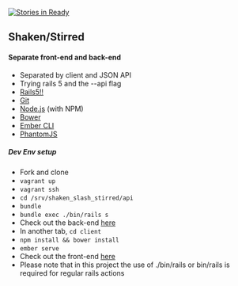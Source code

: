 [![Stories in Ready](https://badge.waffle.io/teebash/shaken_slash_stirred.png?label=ready&title=Ready?style=flat-square)](https://waffle.io/teebash/shaken_slash_stirred)
## Shaken/Stirred


#### Separate front-end and back-end
* Separated by client and JSON API
* Trying rails 5 and the --api flag
* [Rails5!!](http://github.com/rails/rails)
* [Git](http://git-scm.com/)
* [Node.js](http://nodejs.org/) (with NPM)
* [Bower](http://bower.io/)
* [Ember CLI](http://www.ember-cli.com/)
* [PhantomJS](http://phantomjs.org/)

##### Dev Env setup
* Fork and clone
* `vagrant up`
* `vagrant ssh`
* `cd /srv/shaken_slash_stirred/api`
* `bundle`
* `bundle exec ./bin/rails s`
* Check out the back-end [here](http://33.33.33.33:3000)
* In another tab, `cd client`
* `npm install && bower install`
* `ember serve`
* Check out the front-end [here](http://localhost:4200)
* Please note that in this project the use of ./bin/rails or bin/rails is required for regular rails actions
